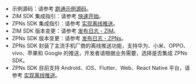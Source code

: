 <div class="mk-hint">

- 示例源码：请参考 [跑通示例源码](!Sample_Codes/Sample_Codes)。
- ZIM SDK 集成指引：请参考 [快速开始](!Quick_Starts/Implementation_of_sending_and_receiving)。
- ZPNs SDK 集成指引：请参考 [实现离线推送](!IM-Offline_Push/Offline_Push_zim)。
- ZIM SDK 版本变更：请参考 [发布日志 - ZIM](!Download_SDK/Change_Log)。
- ZPNs SDK 版本变更：请参考 [发布日志 - ZPNs](!IM-release_note_zpns)。
- ZPNs SDK 封装了主流手机厂商的离线推送功能，支持华为、小米、OPPO、vivo、苹果和 Google 的推送，开发者请根据业务需要，选择是否集成 ZPNs SDK。
- ZPNs SDK 目前支持 Android、iOS、Flutter、Web、React Native 平台，请参考 [实现离线推送](!IM-Offline_Push/Offline_Push_zim)。
</div>













